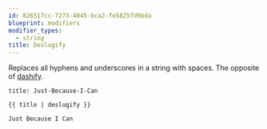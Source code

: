 ```yaml
---
id: 826517cc-7273-4045-bca2-fe5825fd9bda
blueprint: modifiers
modifier_types:
  - string
title: Deslugify
---
```

Replaces all hyphens and underscores in a string with spaces. The opposite of [dashify](#dashify).

```.language-yaml
title: Just-Because-I-Can
```

```
{{ title | deslugify }}
```

```.language-output
Just Because I Can
```
